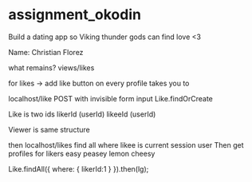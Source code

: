 # assignment_okodin
Build a dating app so Viking thunder gods can find love &lt;3

Name: Christian Florez


what remains?
views/likes

for likes ->
add like button on every profile
takes you to 

localhost/like POST with invisible form input
Like.findOrCreate

Like is two ids
likerId (userId)
likeeId (userId)

Viewer is same structure

then
localhost/likes
find all where likee is current session user
Then get profiles for likers
easy peasey lemon cheesy

Like.findAll({
    where: { likerId:1 }
  }).then(lg);